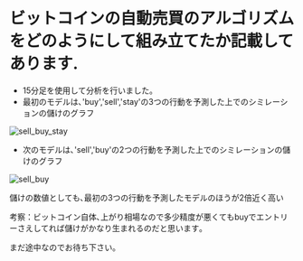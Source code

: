 # ビットコインの自動売買のアルゴリズムをどのようにして組み立てたか記載してあります.
* 15分足を使用して分析を行いました｡
* 最初のモデルは､'buy','sell','stay'の3つの行動を予測した上でのシミレーションの儲けのグラフ

![sell_buy_stay](https://user-images.githubusercontent.com/61785070/143690143-59eae384-4b1b-440a-bf47-2013805ee4a6.png)

* 次のモデルは､'sell','buy'の2つの行動を予測した上でのシミレーションの儲けのグラフ

![sell_buy](https://user-images.githubusercontent.com/61785070/143690141-fb4cabc4-a616-4b3f-8fe6-fe41c62798c2.png)

儲けの数値としても､最初の3つの行動を予測したモデルのほうが2倍近く高い

考察：ビットコイン自体､上がり相場なので多少精度が悪くてもbuyでエントリーさえしてれば儲けがかなり生まれるのだと思います｡


まだ途中なのでお待ち下さい｡
